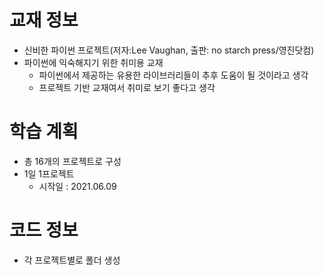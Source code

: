 # 교재 정보
- 신비한 파이썬 프로젝트(저자:Lee Vaughan, 출판: no starch press/영진닷컴)
- 파이썬에 익숙해지기 위한 취미용 교재
  - 파이썬에서 제공하는 유용한 라이브러리들이 추후 도움이 될 것이라고 생각
  - 프로젝트 기반 교재여서 취미로 보기 좋다고 생각
  
# 학습 계획
- 총 16개의 프로젝트로 구성
- 1일 1프로젝트
  - 시작일 : 2021.06.09

# 코드 정보
- 각 프로젝트별로 폴더 생성

